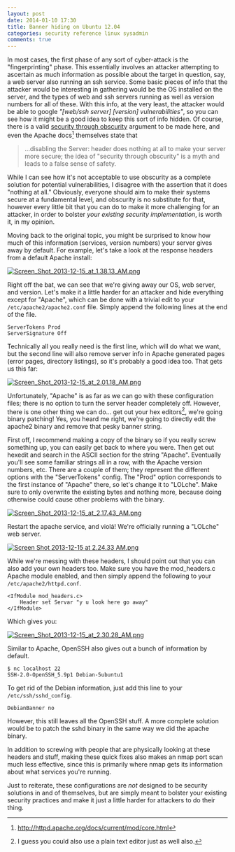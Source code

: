 ```yaml
---
layout: post
date: 2014-01-10 17:30
title: Banner hiding on Ubuntu 12.04
categories: security reference linux sysadmin
comments: true
---
```


In most cases, the first phase of any sort of cyber-attack is the "fingerprinting" phase. This essentially involves an attacker attempting to ascertain as much information as possible about the target in question, say, a web server also running an ssh service. Some basic pieces of info that the attacker would be interesting in gathering would be the OS installed on the server, and the types of web and ssh servers running as well as version numbers for all of these. With this info, at the very least, the attacker would be able to google *"[web/ssh server] [version] vulnerabilities"*, so you can see how it might be a good idea to keep this sort of info hidden. Of course, there is a valid [security through obscurity](http://en.wikipedia.org/wiki/Security_through_obscurity) argument to be made here, and even the Apache docs[^1] themselves state that 

> ...disabling the Server: header does nothing at all to make your server more secure; the idea of "security through obscurity" is a myth and leads to a false sense of safety. 

While I can see how it's not acceptable to use obscurity as a complete solution for potential vulnerabilities, I disagree with the assertion that it does "nothing at all." Obviously, everyone should aim to make their systems secure at a fundamental level, and obscurity is no substitute for that, however every little bit that you can do to make it more challenging for an attacker, in order to bolster *your existing security implementation*, is worth it, in my opinion.

Moving back to the original topic, you might be surprised to know how much of this information (services, version numbers) your server gives away by default. For example, let's take a look at the response headers from a default Apache install:

[![Screen_Shot_2013-12-15_at_1.38.13_AM.png](https://d23f6h5jpj26xu.cloudfront.net/sgoa4yt9b3putw_small.png)](http://img.svbtle.com/sgoa4yt9b3putw.png)

Right off the bat, we can see that we're giving away our OS, web server, and version. Let's make it a little harder for an attacker and hide everything except for "Apache", which can be done with a trivial edit to your `/etc/apache2/apache2.conf` file. Simply append the following lines at the end of the file.

    ServerTokens Prod
    ServerSignature Off

Technically all you really need is the first line, which will do what we want, but the second line will also remove server info in Apache generated pages (error pages, directory listings), so it's probably a good idea too. That gets us this far:

[![Screen_Shot_2013-12-15_at_2.01.18_AM.png](https://d23f6h5jpj26xu.cloudfront.net/1gs6rgbxmeliq_small.png)](http://img.svbtle.com/1gs6rgbxmeliq.png)

Unfortunately, "Apache" is as far as we can go with these configuration files; there is no option to turn the server header completely off. However, there is one other thing we can do... get out your hex editors[^2], we're going binary patching! Yes, you heard me right, we're going to directly edit the apache2 binary and remove that pesky banner string. 

First off, I recommend making a copy of the binary so if you really screw something up, you can easily get back to where you were. Then get out hexedit and search in the ASCII section for the string "Apache". Eventually you'll see some familiar strings all in a row, with the Apache version numbers, etc. There are a couple of them; they represent the different options with the "ServerTokens" config. The "Prod" option corresponds to the first instance of "Apache" there, so let's change it to "LOLche". Make sure to only overwrite the existing bytes and nothing more, because doing otherwise could cause other problems with the binary.

[![Screen_Shot_2013-12-15_at_2.17.43_AM.png](https://d23f6h5jpj26xu.cloudfront.net/tok3zivx32pngq_small.png)](http://img.svbtle.com/tok3zivx32pngq.png)

Restart the apache service, and violá! We're officially running a "LOLche" web server.

[![Screen Shot 2013-12-15 at 2.24.33 AM.png](https://d23f6h5jpj26xu.cloudfront.net/rhhj4sha4u4jug_small.png)](http://img.svbtle.com/rhhj4sha4u4jug.png)

While we're messing with these headers, I should point out that you can also add your own headers too. Make sure you have the mod_headers.c Apache module enabled, and then simply append the following to your `/etc/apache2/httpd.conf`.


    <IfModule mod_headers.c>
        Header set Servar "y u look here go away"
    </IfModule>

Which gives you:

[![Screen_Shot_2013-12-15_at_2.30.28_AM.png](https://d23f6h5jpj26xu.cloudfront.net/9lml4ymw40acog_small.png)](http://img.svbtle.com/9lml4ymw40acog.png)

Similar to Apache, OpenSSH also gives out a bunch of information by default.

    $ nc localhost 22
    SSH-2.0-OpenSSH_5.9p1 Debian-5ubuntu1

To get rid of the Debian information, just add this line to your `/etc/ssh/sshd_config`.

    DebianBanner no

However, this still leaves all the OpenSSH stuff. A more complete solution would be to patch the sshd binary in the same way we did the apache binary.

In addition to screwing with people that are physically looking at these headers and stuff, making these quick fixes also makes an nmap port scan much less effective, since this is primarily where nmap gets its information about what services you're running.

Just to reiterate, these configurations are *not* designed to be security solutions in and of themselves, but are simply meant to bolster your existing security practices and make it just a little harder for attackers to do their thing.

[^1]: http://httpd.apache.org/docs/current/mod/core.html

[^2]: I guess you could also use a plain text editor just as well also.

